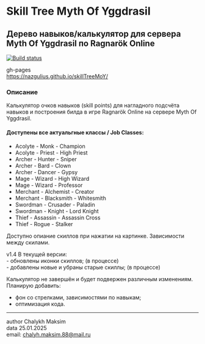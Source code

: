 # Skill Tree Myth Of Yggdrasil
## Дерево навыков/калькулятор для сервера Myth Of Yggdrasil по Ragnarök Online
[![Build status](https://ci.appveyor.com/api/projects/status/735u4hv5xy80iq9u?svg=true)](https://ci.appveyor.com/project/Nazgulius/skilltreemoy)

gh-pages  
https://nazgulius.github.io/skillTreeMoY/

### Описание  
Калькулятор очков навыков (skill points) для нагладного подсчёта навыков и построения билда в игре Ragnarök Online на сервере Myth Of Yggdrasil.  

#### Доступены все актуальгные классы / Job Classes: 
- Acolyte - Monk - Champion
- Acolyte - Priest - High Priest
- Archer - Hunter - Sniper
- Archer - Bard - Clown
- Archer - Dancer - Gypsy
- Mage - Wizard - High Wizard
- Mage - Wizard - Professor
- Merchant - Alchemist - Creator
- Merchant - Blacksmith - Whitesmith
- Swordman - Crusader - Paladin
- Swordman - Knight - Lord Knight
- Thief - Assassin - Assassin Cross
- Thief - Rogue - Stalker
  
Доступно опиание скиллов при нажатии на картинке.
Зависимости между скилами.

v1.4 В текущей версии:  
    - обновлены иконки скиллов; (в процессе)  
    - добавлены новые и убраны старые скиллы; (в процессе)  

Калькулятор не завершён и будет подвержен различным изменениям.  
Планирую добавить:
- фон со стрелками, зависимостями по навыкам;
- оптимизация кода.


---
author Chalykh Maksim  
data 25.01.2025  
email: <chalyh.maksim.88@mail.ru> 
